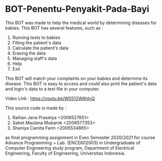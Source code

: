 # BOT-Penentu-Penyakit-Pada-Bayi

This BOT was made to help the medical world by determining diseases for babies. This BOT has several features, such as :
1. Running tests to babies
2. Filling the patient's data
3. Calculate the patient's data
4. Erasing the data
5. Managing staff's data
6. Help
7. Exit

This BOT will match your complaints on your babies and determine its disease. This BOT is easy to access and could also print the patient's data and login's data to a text file in your computer. 

Video Link : https://youtu.be/W0512WAhIvQ

This source code is made by :
1. Raihan Jana Prasetya <2006527651>
2. Sabet Maulana Mubarok <2006577353>
3. Shaniya Camita Farin <2006534865>

as final programming assignment in Even Semester 2020/2021 for course Advance Programming + Lab. (ENCE602003) in Undergraduate of Computer Engineering study program, Department of Electrical Engineering, Faculty of Engineering, Universitas Indonesia.
